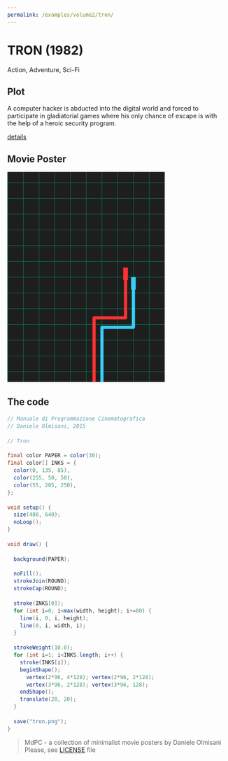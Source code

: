```yaml
---
permalink: /examples/volume2/tron/
---
```

# TRON (1982)

Action, Adventure, Sci-Fi

## Plot
A computer hacker is abducted into the digital world and forced to participate in gladiatorial games where his only chance of escape is with the help of a heroic security program.

[details](https://www.imdb.com/title/tt0084827/)

## Movie Poster
<img src="tron.png"  width="360px" title="TRON">


## The code
```java
// Manuale di Programmazione Cinematografica
// Daniele Olmisani, 2015

// Tron

final color PAPER = color(30);
final color[] INKS = {
  color(0, 135, 85),
  color(255, 50, 50),
  color(55, 205, 250),
};

void setup() {
  size(480, 640);
  noLoop();
}

void draw() {
  
  background(PAPER);
  
  noFill();
  strokeJoin(ROUND);
  strokeCap(ROUND);
  
  stroke(INKS[0]);
  for (int i=0; i<max(width, height); i+=80) {
    line(i, 0, i, height);
    line(0, i, width, i);
  } 
  
  strokeWeight(10.0);
  for (int i=1; i<INKS.length; i++) {
    stroke(INKS[i]);
    beginShape();
      vertex(2*96, 4*128); vertex(2*96, 2*128);
      vertex(3*96, 2*128); vertex(3*96, 128);
    endShape();
    translate(20, 20);
  }
  
  save("tron.png");
}
```

> MdPC - a collection of minimalist movie posters
> by Daniele Olmisani
> Please, see [LICENSE](../../../LICENSE) file
